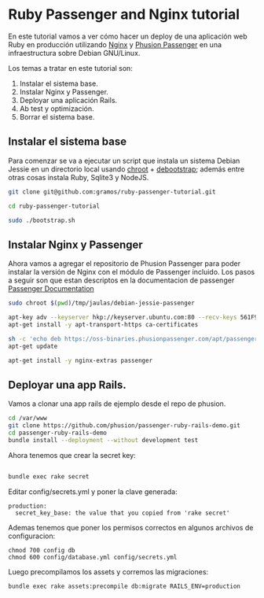 # Ruby Passenger and Nginx tutorial

En este tutorial vamos a ver cómo hacer un deploy de una aplicación web
Ruby en producción utilizando [Nginx](http://nginx.org/) y [Phusion Passenger](https://www.phusionpassenger.com)
en una infraestructura sobre Debian GNU/Linux.

Los temas a tratar en este tutorial son:

1. Instalar el sistema base.
2. Instalar Nginx y Passenger.
3. Deployar una aplicación Rails.
4. Ab test y optimización.
5. Borrar el sistema base.

## Instalar el sistema base

Para comenzar se va a ejecutar un script que instala un sistema Debian Jessie en
un directorio local usando [chroot](https://en.wikipedia.org/wiki/Chroot) + [debootstrap](https://wiki.debian.org/Debootstrap);
además entre otras cosas instala Ruby, Sqlite3 y NodeJS.

```bash
git clone git@github.com:gramos/ruby-passenger-tutorial.git

cd ruby-passenger-tutorial

sudo ./bootstrap.sh
```

## Instalar Nginx y Passenger

Ahora vamos a agregar el repositorio de Phusion Passenger para poder
instalar la versión de Nginx con el módulo de Passenger incluido.
Los pasos a seguir son que estan descriptos en la documentacion de passenger
[Passenger Documentation](https://www.phusionpassenger.com/library/walkthroughs/deploy/ruby/ownserver/nginx/oss/jessie/install_passenger.html)

```bash
sudo chroot $(pwd)/tmp/jaulas/debian-jessie-passenger

apt-key adv --keyserver hkp://keyserver.ubuntu.com:80 --recv-keys 561F9B9CAC40B2F7
apt-get install -y apt-transport-https ca-certificates

sh -c 'echo deb https://oss-binaries.phusionpassenger.com/apt/passenger jessie main > /etc/apt/sources.list.d/passenger.list'
apt-get update

apt-get install -y nginx-extras passenger
```

## Deployar una app Rails.

Vamos a clonar una app rails de ejemplo desde el repo de phusion.


```bash
cd /var/www
git clone https://github.com/phusion/passenger-ruby-rails-demo.git
cd passenger-ruby-rails-demo
bundle install --deployment --without development test

```

Ahora tenemos que crear la secret key:


```bash

bundle exec rake secret
````

Editar config/secrets.yml y poner la clave generada:

```
production:
  secret_key_base: the value that you copied from 'rake secret'

```

Ademas tenemos que poner los permisos correctos en algunos archivos de configuracion:
```
chmod 700 config db
chmod 600 config/database.yml config/secrets.yml
```

Luego precompilamos los assets y corremos las migraciones:

```
bundle exec rake assets:precompile db:migrate RAILS_ENV=production
```
